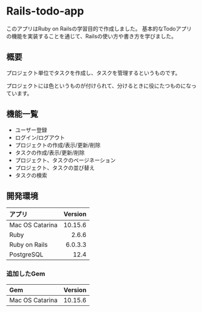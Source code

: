 # Rails-todo-app

このアプリはRuby on Railsの学習目的で作成しました。
基本的なTodoアプリの機能を実装することを通じて、Railsの使い方や書き方を学びました。

## 概要

プロジェクト単位でタスクを作成し、タスクを管理するというものです。

プロジェクトには色というものが付けられて、分けるときに役にたつものになっています。


## 機能一覧

- ユーザー登録
- ログイン/ログアウト
- プロジェクトの作成/表示/更新/削除
- タスクの作成/表示/更新/削除
- プロジェクト、タスクのページネーション
- プロジェクト、タスクの並び替え
- タスクの検索

## 開発環境

|アプリ|Version|
|:-----------|------------:|
| Mac OS Catarina|10.15.6|
| Ruby|2.6.6|
| Ruby on Rails|6.0.3.3|
| PostgreSQL|12.4|

### 追加したGem

|Gem|Version|
|:-----------|------------:|
| Mac OS Catarina|10.15.6|

